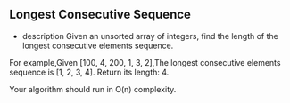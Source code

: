 ## Longest Consecutive Sequence
- description
Given an unsorted array of integers, find the length of the longest consecutive elements sequence.

For example,Given [100, 4, 200, 1, 3, 2],The longest consecutive elements sequence is [1, 2, 3, 4]. Return its length: 4.

Your algorithm should run in O(n) complexity.